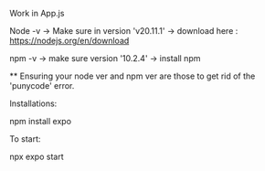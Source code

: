 Work in App.js

Node -v
-> Make sure in version 'v20.11.1'
-> download here : https://nodejs.org/en/download

npm -v
-> make sure version '10.2.4'
-> install npm

\*\* Ensuring your node ver and npm ver are those to get rid of the 'punycode' error.

Installations:

npm install expo

To start:

npx expo start
